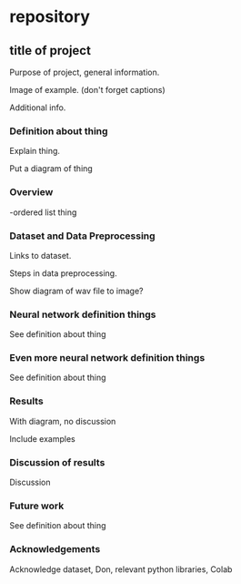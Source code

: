 # repository

## title of project

Purpose of project, general information.

Image of example. (don't forget captions)

Additional info.

### Definition about thing

Explain thing.

Put a diagram of thing

### Overview

-ordered list thing

### Dataset and Data Preprocessing

Links to dataset.

Steps in data preprocessing.

Show diagram of wav file to image?

### Neural network definition things

See definition about thing

### Even more neural network definition things

See definition about thing

### Results

With diagram, no discussion

Include examples

### Discussion of results

Discussion

### Future work

See definition about thing

### Acknowledgements

Acknowledge dataset, Don, relevant python libraries, Colab
